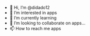 - 👋 Hi, I’m @didado12
- 👀 I’m interested in apps
- 🌱 I’m currently learning
- 💞️ I’m looking to collaborate on apps...
- 📫 How to reach me apps
<!---
didado12/didado12 is a ✨ special ✨ repository because its `README.md` (this file) appears on your GitHub profile.
You can click the Preview link to take a look at your changes.
--->
